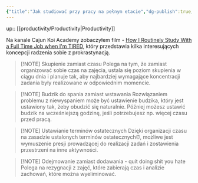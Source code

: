 ```yaml
---
{"title":"Jak studiować przy pracy na pełnym etacie","dg-publish":true,"tags":["productivity"],"language":"pl","permalink":"/productivity/jak-studiowac-przy-pracy-na-pelnym-etacie/","dgPassFrontmatter":true}
---
```


up:: [[productivity/Productivity\|Productivity]]

Na kanale Cajun Koi Academy zobaczyłem film - [How I Routinely Study With a Full Time Job when I'm TIRED](https://www.youtube.com/watch?v=ifZWcPXDyFc), który przedstawia kilka interesujących koncepcji radzenia sobie z prokrastynacją.  

>[!NOTE] Skupienie zamiast czasu
>Polega na tym, że zamiast organizować sobie czas na zajęcia, ustala się poziom skupienia w ciągu dnia i planuje tak, aby najbardziej wymagające koncentracji zadania były realizowane w odpowiednim momencie.

>[!NOTE] Budzik do spania zamiast wstawania
>Rozwiązaniem problemu z niewyspaniem może być ustawienie budzika, który jest ustawiony tak, żeby obudzić się naturalnie. Później możesz ustawić budzik na wcześniejszą godzinę, jeśli potrzebujesz np. więcej czasu przed pracą.  

>[!NOTE] Ustawianie terminów ostatecznych
>Dzięki organizacji czasu na zasadzie ustalonych terminów ostatecznych⏰, możliwe jest wymuszenie presji prowadzącej do realizacji zadań i zostawienia przestrzeni na inne aktywności.

>[!NOTE] Odejmowanie zamiast dodawania - quit doing shit you hate
>Polega na rezygnacji z zajęć, które zabierają czas i analizie zachowań, które można wyeliminować.

